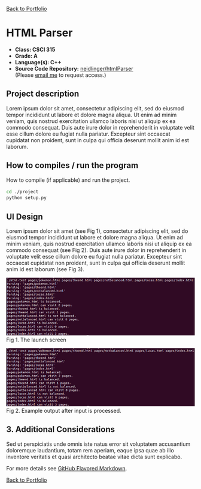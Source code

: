 [Back to Portfolio](./)

HTML Parser
===============

-   **Class: CSCI 315** 
-   **Grade: A**
-   **Language(s): C++**
-   **Source Code Repository:** [neidlinger/htmlParser](https://guides.github.com/neidlinger/htmlParser/)  
    (Please [email me](mailto:lgneidlinger@csustudent.net?subject=GitHub%20Access) to request access.)

## Project description

Lorem ipsum dolor sit amet, consectetur adipiscing elit, sed do eiusmod tempor incididunt ut labore et dolore magna aliqua. Ut enim ad minim veniam, quis nostrud exercitation ullamco laboris nisi ut aliquip ex ea commodo consequat. Duis aute irure dolor in reprehenderit in voluptate velit esse cillum dolore eu fugiat nulla pariatur. Excepteur sint occaecat cupidatat non proident, sunt in culpa qui officia deserunt mollit anim id est laborum.

## How to compiles / run the program

How to compile (if applicable) and run the project.

```bash
cd ./project
python setup.py
```

## UI Design

Lorem ipsum dolor sit amet (see Fig 1), consectetur adipiscing elit, sed do eiusmod tempor incididunt ut labore et dolore magna aliqua. Ut enim ad minim veniam, quis nostrud exercitation ullamco laboris nisi ut aliquip ex ea commodo consequat (see Fig 2). Duis aute irure dolor in reprehenderit in voluptate velit esse cillum dolore eu fugiat nulla pariatur. Excepteur sint occaecat cupidatat non proident, sunt in culpa qui officia deserunt mollit anim id est laborum (see Fig 3).

![screenshot](images/htmlParser/1.png)
Fig 1. The launch screen

![screenshot](images/htmlParser/2.png)
Fig 2. Example output after input is processed.


## 3. Additional Considerations

Sed ut perspiciatis unde omnis iste natus error sit voluptatem accusantium doloremque laudantium, totam rem aperiam, eaque ipsa quae ab illo inventore veritatis et quasi architecto beatae vitae dicta sunt explicabo. 

For more details see [GitHub Flavored Markdown](https://guides.github.com/features/mastering-markdown/).

[Back to Portfolio](./)